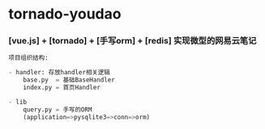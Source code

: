 # tornado-youdao    
   
### [vue.js] + [tornado] + [手写orm] + [redis] 实现微型的网易云笔记   
   
   
   
```python
项目组织结构:

- handler: 存放handler相关逻辑
    base.py  = 基础BaseHandler
    index.py = 首页Handler

- lib
    query.py = 手写的ORM
    (application=>pysqlite3=>conn=>orm)
```